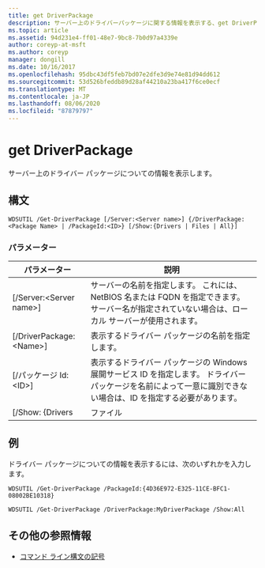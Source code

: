 ```yaml
---
title: get DriverPackage
description: サーバー上のドライバーパッケージに関する情報を表示する、get DriverPackage のリファレンス記事です。
ms.topic: article
ms.assetid: 94d231e4-ff01-48e7-9bc8-7b0d97a4339e
author: coreyp-at-msft
ms.author: coreyp
manager: dongill
ms.date: 10/16/2017
ms.openlocfilehash: 95dbc43df5feb7bd07e2dfe3d9e74e81d94dd612
ms.sourcegitcommit: 53d526bfeddb89d28af44210a23ba417f6ce0ecf
ms.translationtype: MT
ms.contentlocale: ja-JP
ms.lasthandoff: 08/06/2020
ms.locfileid: "87879797"
---
```

# <a name="get-driverpackage"></a>get DriverPackage

サーバー上のドライバー パッケージについての情報を表示します。

## <a name="syntax"></a>構文

```
WDSUTIL /Get-DriverPackage [/Server:<Server name>] {/DriverPackage:<Package Name> | /PackageId:<ID>} [/Show:{Drivers | Files | All}]
```

### <a name="parameters"></a>パラメーター

|        パラメーター         |                                                                           説明                                                                            |
|--------------------------|------------------------------------------------------------------------------------------------------------------------------------------------------------------|
| [/Server:\<Server name>] |              サーバーの名前を指定します。 これには、NetBIOS 名または FQDN を指定できます。 サーバー名が指定されていない場合は、ローカル サーバーが使用されます。               |
| [/DriverPackage:\<Name>] |                                                        表示するドライバー パッケージの名前を指定します。                                                         |
|    [/パッケージ Id:\<ID>]    | 表示するドライバー パッケージの Windows 展開サービス ID を指定します。 ドライバー パッケージを名前によって一意に識別できない場合は、ID を指定する必要があります。 |
|     [/Show: {Drivers     |                                                                              ファイル                                                                               |

## <a name="examples"></a>例

ドライバー パッケージについての情報を表示するには、次のいずれかを入力します。
```
WDSUTIL /Get-DriverPackage /PackageId:{4D36E972-E325-11CE-BFC1-08002BE10318}
```
```
WDSUTIL /Get-DriverPackage /DriverPackage:MyDriverPackage /Show:All
```

## <a name="additional-references"></a>その他の参照情報

- [コマンド ライン構文の記号](command-line-syntax-key.md)